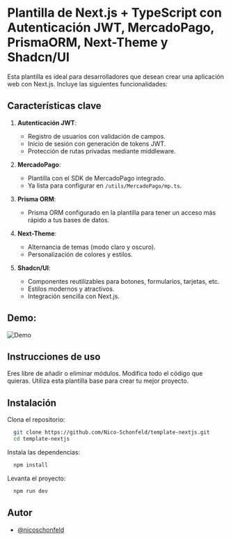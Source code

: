 # Plantilla de Next.js + TypeScript con Autenticación JWT, MercadoPago, PrismaORM, Next-Theme y Shadcn/UI

Esta plantilla es ideal para desarrolladores que desean crear una aplicación web con Next.js. Incluye las siguientes funcionalidades:

## Características clave

1. **Autenticación JWT**:

   - Registro de usuarios con validación de campos.
   - Inicio de sesión con generación de tokens JWT.
   - Protección de rutas privadas mediante middleware.

2. **MercadoPago**:

   - Plantilla con el SDK de MercadoPago integrado.
   - Ya lista para configurar en `/utils/MercadoPago/mp.ts`.

3. **Prisma ORM**:

   - Prisma ORM configurado en la plantilla para tener un acceso más rápido a tus bases de datos.

4. **Next-Theme**:

   - Alternancia de temas (modo claro y oscuro).
   - Personalización de colores y estilos.

5. **Shadcn/UI**:
   - Componentes reutilizables para botones, formularios, tarjetas, etc.
   - Estilos modernos y atractivos.
   - Integración sencilla con Next.js.

## Demo:

![Demo](https://template-nextjs-mu.vercel.app/assets/photos/demo-next-white.png)

## Instrucciones de uso

Eres libre de añadir o eliminar módulos. Modifica todo el código que quieras. Utiliza esta plantilla base para crear tu mejor proyecto.

## Instalación

Clona el repositorio:

```bash
  git clone https://github.com/Nico-Schonfeld/template-nextjs.git
  cd template-nextjs
```

Instala las dependencias:

```bash
  npm install
```

Levanta el proyecto:

```bash
  npm run dev
```

## Autor

- [@nicoschonfeld](https://nicoschonfeld.vercel.app/)

